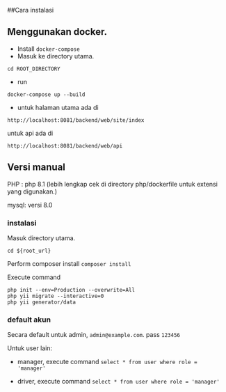 ##Cara instalasi


## Menggunakan docker. 
- Install `docker-compose`
- Masuk ke directory utama.

```
cd ROOT_DIRECTORY
```
- run 
```
docker-compose up --build 
```

- untuk halaman utama ada di 

```
http://localhost:8081/backend/web/site/index
```
untuk api ada di 

```
http://localhost:8081/backend/web/api
```

## Versi manual


PHP : php 8.1 (lebih lengkap cek di directory php/dockerfile untuk extensi yang digunakan.)

mysql: versi 8.0 

### instalasi 
Masuk directory utama.

```cd ${root_url}```

Perform composer install 
```composer install```

Execute command 
```
php init --env=Production --overwrite=All
php yii migrate --interactive=0
php yii generator/data
```
### default akun 
Secara default untuk admin, 
`admin@example.com`. pass `123456`

Untuk user lain: 
- manager, execute command 
`select * from user where role = 'manager'`

- driver, execute command 
`select * from user where role = 'manager'`